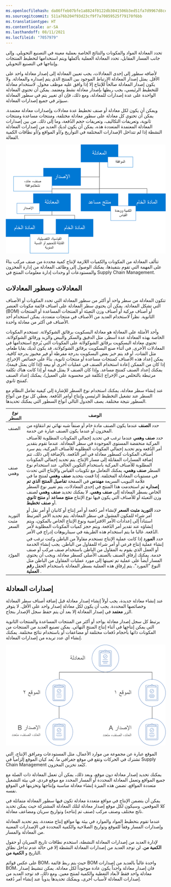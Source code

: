 ```yaml
---
ms.openlocfilehash: da86ffeb07bfe1a8824f0122db3041506b3ed51fa7d9967d8ceed3997b152e10
ms.sourcegitcommit: 511a76b204f93d23cf9f7a70059525f79170f6bb
ms.translationtype: HT
ms.contentlocale: ar-SA
ms.lasthandoff: 08/11/2021
ms.locfileid: "7057979"
---
```

تحدد المعادلة المواد والمكونات والنتائج الخاصة بعملية معينة في التصنيع التحويلي. وإلى جانب المسار المقابل، تحدد المعادلة العملية بأكملها ويتم استخدامها لتخطيط المنتجات وإنتاجها في التصنيع التحويلي. 

لأضافه سطور إلى إحدى المعادلات، يجب تعيين المعادلة إلى إصدار معادلة واحد على الأقل. يمثل إصدار المعادلة الارتباط الموجود بين المنتج الذي يتم إصداره والمعادلة. ولا يكون إصدار المعادلة صالحاً للإنتاج إلا إذا وافق عليه موظف مخول. لاستخدام معادلة للتخطيط الرئيسي، يجب ربطها بإصدار معادلة نشط ومعتمد. يمكن أن تحتوي المعادلة الواحدة على عدة إصدارات للمعادلة، ومع ذلك، فإن أي تغيير يتم في سطور المعادلة سيؤثر في جميع إصدارات المعادلة.

ويمكن أن يكون لكل معادلة أو صنف تخطيط عدة معادلات وإصدارات معادلة معتمدة. يمكن أن تحتوي كل معادلة على سطور معادلة مختلفة، ومنتجات مساعدة ومنتجات ثانوية، وتعريفات التكاليف، وتعريفات حجم الدُفعة، وما إلى ذلك. من بين إصدارات المعادلة المعتمدة المتعددة هذه، يمكن أن يكون لديك العديد من إصدارات المعادلة النشطة إذا لم تتداخل الإصدارات المختلفة في التواريخ و/أو المواقع و/أو نطاقات الكمية الفعالة.

![مخطط لسطور المعادلة وإصداراتها. ](../media/formula-lines-versions.png) 


تتألف المعادلة من المكونات والكميات اللازمة لإنتاج كمية محددة من صنف مركب بناءً على المهمة التي تقوم بتنفيذها، يمكنك الوصول إلى وظائف المعادلة من إدارة المخزون والمستودعات أو وحدات إدارة معلومات المنتج في Supply Chain Management.

## <a name="formulas-and-formula-lines"></a>المعادلات وسطور المعادلات

تتكون المعادلة من سطر واحد أو أكثر من سطور المعادلة التي تحدد المكونات أو الأصناف التي تشكل المعادلة. يمكن أن يحتوي سطر المعادلة على أصناف قائمة مكونات العنصر (BOM) أو أصناف مركبة أو أصناف وزن التعبئة أو المنتجات المساعدة أو المنتجات الثانوية. نظراً لاستخدام العديد من الأصناف في منتجات متعددة، يمكن استخدام أحد الأصناف في أكثر من معادلة واحدة.

وأحد الأمثلة على المعادلة هو معادلة البسكويت برقائق الشوكولاتة. تستخدم المكونات الخاصة بهذه المعادلة عدة أسطر، مثل الدقيق والسكر والبيض والزبد ورقائق الشوكولاتة. تحتوي معادلة البسكويت برقائق الشوكولاتة على المكونات التي يُرجح استخدامها في المعادلات الأخرى.
في أثناء صنع البسكويت برقائق الشوكولاتة، قد يكون لديك بقايا طعام، مثل الفتات، أو قد يتم خبز بعض البسكويت بدرجة مفرطة أو فير مخبوز بدرجة كافية. يمكن إعداد هذه الأصناف كمنتجات مساعدة أو منتجات ثانوية، بناءً على خصائص الإخراج. إذا كان من الممكن إعادة استخدام الصنف في عمليات أخرى أو بيعه (إذا كان يمثل قيمة)، يمكنك إعداد الصنف كمنتج مساعد.
وإذا كان الصنف لا يمثل قيمة أو إذا كانت هناك تكلفة مرتبطة بالتخلص من الإخراج (تكلفة غير محسوبة على العميل)، يمكنك إعداد الصنف كمنتج ثانوي.

عند إنشاء سطر معادلة، يمكنك استخدام نوع السطر للإشارة إلى كيفية تعامل النظام مع السطر عند تشغيل التخطيط الرئيسي وإنتاج أوامر الدُفعة. يعطي كل نوع من أنواع السطور نتيجة مختلفة. يصف الجدول التالي أنواع السطور التي يمكنك تحديدها.

  | نوع السطر     |  الوصف|
 | ------------- | ------------- |
 | الصنف            |   حدد **الصنف** عندما يكون الصنف مادة خام أو صنفاً شبه نهائي تم انتقاؤه من المخزون أو عندما يكون الصنف عبارة عن خدمة.|
 | صنف وهمي         | حدد **صنف وهمي** عندما ترغب في تحديد إجمالي المكونات المطلوبة للأصناف المركبة منخفضة المستوى الموجودة في سطر المعادلة. عندما تقوم بتقدير أمر الدُفعة وتم تحديد إجمالي المكونات المطلوبة للأصناف المركبة، يتم سرد أصناف المكونات كسطور معادلة في أمر الدُفعة. بالإضافة إلى ذلك، تتم إضافة المسارات المقابلة إلى مسار الإنتاج. يتم تحديد إجمالي المكونات المطلوبة للأصناف المركبة باستخدام التكوين الحالي. عند استخدام نوع السطر **صنف وهمي،** يمكنك التعامل مع تكوينات القياس والإنتاج التي تحدث في مستويات المعادلة المختلفة. إذا قمت بتحديد **صنف وهمي** لمنتج ما في علامة التبويب السريعة **مهندس** في الصفحة **تفاصيل المنتج الذي تم إصداره** ثم استخدمت هذا المنتج في إحدى المعادلات، يتم تغيير نوع السطر الخاص بسطر المعادلة إلى **صنف وهمي**. لا يمكنك تحديد **صنف وهمي** لصنف وزن التعبئة أو للأصناف التي يكون فيها نوع الإنتاج **منتج مساعد** أو **منتج ثانوي** أو **صنف تخطيط**.|
 | التوريد مثبت السعر | حدد **التوريد مثبت السعر** لإنشاء أمر دُفعة أو أمر إنتاج أو كانبان أو أمر نقل أو أمر شراء للمكون المشول في سطر المعادلة. يتم تحديد الأمر المرتبط استناداً إلى إعدادات الأمر الافتراضية ونوع الإنتاج الخاص بالمكون، ويتم إنشاؤه عند تقدير أمر الدُفعة. ويتم حجز كميات المكونات المطلوبة لأمر الدُفعة. غالبا ما يتم استخدام هذه الطريقة في سيناريوهات إدراج في الأمر.|
 |   المورّد    |  حدد **المورد** إذا كانت عملية الإنتاج تستخدم مقاولاً من الباطن وكنت ترغب في إنشاء عملية إنتاج فرعي أو أمر شراء للمقاول من الباطن. يجب إنشاء الخدمة أو العمل الذي يقوم به المقاول من الباطن باستخدام صنف مركب أو صنف خدمة. يمكنك إرفاق الصنف بالصنف الأصلي كسطر معادلة. ويجب أن يحتوي المسار أيضاً على عملية تم تعيينها إلى مورد عمليات المقاول من الباطن مثل النوع "المورد". يتم إرفاق هذه العملية بسطر المعادلة باستخدام الحقل **رقم العملية** .|

 

## <a name="formula-versions"></a>إصدارات المعادلة

عند إنشاء معادلة جديدة، يجب أولاً إنشاء إصدار معادلة قبل إضافة أصناف سطر المعادلة وخصائصها المحددة. يجب أن يكون لكل معادلة إصدار واحد على الأقل.
لا يتوفر الزر **معتمد** في إصدار المعادلة إلا بعد أن يتم حفظ سجل الإصدار بنجاح.

يرتبط كل سجل إصدار معادلة بواحد أو أكثر من المنتجات المساعدة والمنتجات الثانوية التي يمكن إنتاجها في أثناء إنتاج المنتج النهائي. يمكن تصنيع العديد من المنتجات من المكونات ذاتها بأحجام دُفعات مختلفة أو مضاعفات أو باستخدام نتائج مختلفة. يمكنك إنشاء أي عدد تريده من إصدارات المعادلة.

![مخطط لإصدارات المعادلة والمواقع.](../media/formula-versions-sites.png) 

الموقع عبارة عن مجموعة من موارد الأعمال، مثل المستودعات ومرافق الإنتاج، التي تشترك في الحركات وتقع في موقع جغرافي ما. يُعد كيان الموقع إلزامياً في Supply Chain Management كبُعد تخزين المخزون.

يمكنك تحديد إصدار معادلة دون موقع، وبعد ذلك، يمكن أن تعمل المعادلة ذات الصلة مع جميع المواقع وتعمل المعادلة المحددة أو المسار المحدد مع موقع فردي. في بيئة التشغيل متعددة المواقع، تضمن هذه الميزة إنشاء معادلة مناسبة وإنتاجها وتخزينها في الموقع نفسه.

يمكن أن يتضمن الإنتاج في مواقع متعددة معادلة تكون فيها سطور المعادلة متماثلة في كلا الموقعين. وسيكون لكل موقع إصدار معادلة لتلك المعادلة المشتركة حيث يمكن تحديد ناتج مختلف وصنف مركب (صنف تم إنتاجه) وتواريخ سريان ومضاعف معادلة.

عندما تقوم بتخطيط المواد والموارد في بيئة بها مواقع إنتاج متعددة، يتم تحديد المعادلة وإصدارات المسار وفقاً للموقع وتواريخ الصلاحية والكمية المحددة في الإصدارات المعنية من المعادلة والمسار.

لإدارة العديد من إصدارات المعادلة النشطة، استخدم نطاقات تاريخ السريان أو حقول **الكمية من**. لن توجد العديد من إصدارات المعادلة النشطة إلا في حالة عدم تداخل نطاق التاريخ و **الكمية من**.

على عكس قوائم BOM، حيث يتم ربط قائمة BOM واحدة غالباً بالعديد من إصدارات BOM، فان إصدار معادلة واحداً يكون عادة موجوداً لكل معادلة. يمكن تنشيط إصدار معادلة واحد فقط لأبعاد التغطية والكمية لمنتج معين. ومع ذلك، قد توجد العديد من إصدارات المعادلة لأسباب أخرى، ويمكنك تحديدها يدوياً عند إنشاء أمر دُفعة.
